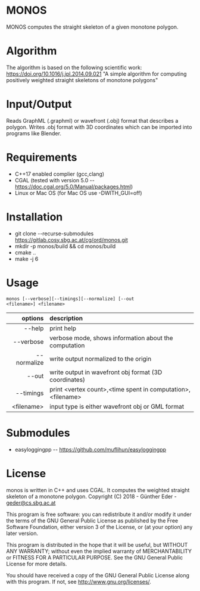 # MONOS

MONOS computes the straight skeleton of a given monotone polygon.

# Algorithm

The algorithm is based on the following scientific work: https://doi.org/10.1016/j.ipl.2014.09.021
"A simple algorithm for computing positively weighted straight skeletons of monotone polygons"

# Input/Output

Reads GraphML (.graphml) or  wavefront (.obj) format that describes a polygon. Writes 
.obj format with 3D coordinates which can be imported into programs like
Blender.

# Requirements 
- C++17 enabled complier (gcc,clang)
- CGAL (tested with version 5.0 -- https://doc.cgal.org/5.0/Manual/packages.html) 
- Linux or Mac OS (for Mac OS use -DWITH_GUI=off) 

# Installation

- git clone --recurse-submodules https://gitlab.cosy.sbg.ac.at/cg/ord/monos.git
- mkdir -p monos/build && cd monos/build
- cmake ..
- make -j 6

# Usage

<code>monos [--verbose][--timings][--normalize] [--out &lt;filename&gt;] &lt;filename&gt;</code>

| options       | description   |
| -------------:|:------------- |
|  --help       | print help    |
|  --verbose    | verbose mode, shows information about the computation |
|  --normalize  | write output normalized to the origin                 |
|  --out        | write output in wavefront obj format (3D coordinates) |
|  --timings    | print &lt;vertex count&gt;,&lt;time spent in computation&gt;,&lt;filename&gt;   |
| &lt;filename&gt; | input type is either wavefront obj or GML format   |

# Submodules

- easyloggingpp -- https://github.com/muflihun/easyloggingpp


# License
monos is written in C++ and uses CGAL.  It computes the weighted straight
skeleton of a monotone polygon.
Copyright (C) 2018 - Günther Eder - geder@cs.sbg.ac.at

This program is free software: you can redistribute it and/or modify
it under the terms of the GNU General Public License as published by
the Free Software Foundation, either version 3 of the License, or
(at your option) any later version.

This program is distributed in the hope that it will be useful,
but WITHOUT ANY WARRANTY; without even the implied warranty of
MERCHANTABILITY or FITNESS FOR A PARTICULAR PURPOSE.  See the
GNU General Public License for more details.

You should have received a copy of the GNU General Public License
along with this program.  If not, see <http://www.gnu.org/licenses/>.
